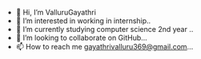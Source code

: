 - 👋 Hi, I’m ValluruGayathri
- 👀 I’m interested in working in internship..
- 🌱 I’m currently studying computer science 2nd year ..
- 💞️ I’m looking to collaborate on GitHub...
- 📫 How to reach me gayathrivalluru369@gmail.com...

<!---
ValluruGayathri/ValluruGayathri is a ✨ special ✨ repository because its `README.md` (this file) appears on your GitHub profile.
You can click the Preview link to take a look at your changes.
--->
